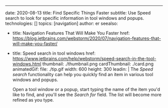---
date: 2020-08-13 title: Find Specific Things Faster subtitle: Use Speed search to look for specific information in tool windows and popups. technologies: [] topics: [navigation] author: er seealso:
- title: Navigation Features That Will Make You Faster href: https://blog.jetbrains.com/webstorm/2020/07/navigation-features-that-will-make-you-faster/
- title: Speed search in tool windows href: https://www.jetbrains.com/help/webstorm/speed-search-in-the-tool-windows.html thumbnail: ./thumbnail.png cardThumbnail: ./card.png animatedGif: file: ./tip.gif width: 600 height: 300 leadin: | The *Speed search* functionality can help you quickly find an item in various tool windows and popups.

  Open a tool window or a popup, start typing the name of the item you'd like to find, and you'll see the *Search for* field. The list will become more refined as you type.
  
  